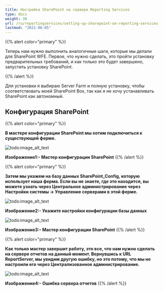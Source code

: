 ```yaml
---
title: Настройка SharePoint на сервере Reporting Services
type: docs
weight: 30
url: /ru/reportingservices/setting-up-sharepoint-on-reporting-services-server/
lastmod: "2021-06-05"
---
```


{{% alert color="primary" %}}

Теперь нам нужно выполнить аналогичные шаги, которые мы делали для SharePoint WFE. Первое, что нужно сделать, это пройти установку предварительных требований, и как только это будет завершено, запустить установку SharePoint.

{{% /alert %}}

Для установки я выбираю Server Farm и полную установку, чтобы соответствовать моей SharePoint Box, так как я не хочу устанавливать SharePoint как автономный.

## Конфигурация SharePoint

{{% alert color="primary" %}}

**В мастере конфигурации SharePoint мы хотим подключиться к существующей ферме.**

![todo:image_alt_text](setting-up-sharepoint-on-reporting-services-server_1.png)

**Изображение1:- Мастер конфигурации SharePoint**
{{% /alert %}}

{{% alert color="primary" %}}

**Затем мы укажем на базу данных SharePoint_Config, которую использует наша ферма. 
Если вы не знаете, где это находится, вы можете узнать через Центральное администрирование через Настройки системы -> Управление серверами в этой ферме.**

![todo:image_alt_text](setting-up-sharepoint-on-reporting-services-server_2.png)

**Изображение2:- Укажите настройки конфигурации базы данных**

![todo:image_alt_text](setting-up-sharepoint-on-reporting-services-server_3.png)

**Изображение3:- Мастер конфигурации SharePoint**
{{% /alert %}}

{{% alert color="primary" %}}

**Как только мастер завершит работу, это все, что нам нужно сделать на сервере отчетов на данный момент. Вернувшись к URL ReportServer, мы увидим другую ошибку, но это потому, что мы не настроили его через Централизованное администрирование.**

![todo:image_alt_text](setting-up-sharepoint-on-reporting-services-server_4.png)

**Изображение4:- Ошибка сервера отчетов**
{{% /alert %}}
```